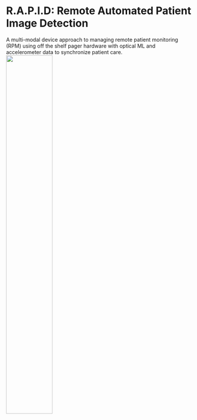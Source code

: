 # R.A.P.I.D: Remote Automated Patient Image Detection 
A multi-modal device approach to managing remote patient monitoring (RPM) using off the shelf pager hardware with optical ML and accelerometer data to synchronize patient care.
<img src="https://user-images.githubusercontent.com/8998191/211696509-9db38457-eb5d-4b87-a962-af368a12de93.png" width=50% height=50%>
